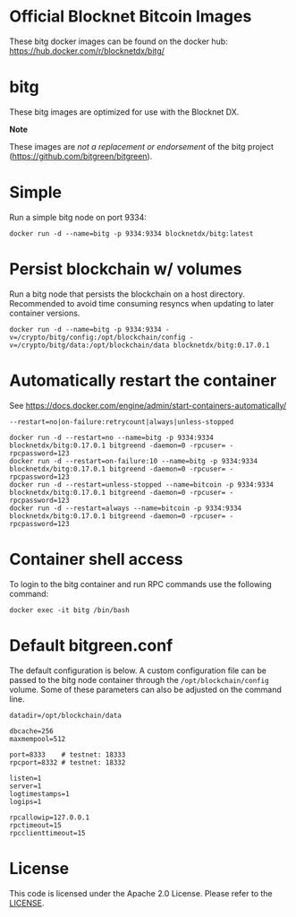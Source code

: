 Official Blocknet Bitcoin Images
=================================

These bitg docker images can be found on the docker hub: https://hub.docker.com/r/blocknetdx/bitg/

bitg
========

These bitg images are optimized for use with the Blocknet DX.

**Note**

These images are _not a replacement or endorsement_ of the bitg project (https://github.com/bitgreen/bitgreen).


Simple
======

Run a simple bitg node on port 9334:
```
docker run -d --name=bitg -p 9334:9334 blocknetdx/bitg:latest
```


Persist blockchain w/ volumes
=============================

Run a bitg node that persists the blockchain on a host directory. Recommended to avoid time consuming resyncs when updating to later container versions.
```
docker run -d --name=bitg -p 9334:9334 -v=/crypto/bitg/config:/opt/blockchain/config -v=/crypto/bitg/data:/opt/blockchain/data blocknetdx/bitg:0.17.0.1
```


Automatically restart the container
===================================

See https://docs.docker.com/engine/admin/start-containers-automatically/

`--restart=no|on-failure:retrycount|always|unless-stopped`

```
docker run -d --restart=no --name=bitg -p 9334:9334 blocknetdx/bitg:0.17.0.1 bitgreend -daemon=0 -rpcuser= -rpcpassword=123
docker run -d --restart=on-failure:10 --name=bitg -p 9334:9334 blocknetdx/bitg:0.17.0.1 bitgreend -daemon=0 -rpcuser= -rpcpassword=123
docker run -d --restart=unless-stopped --name=bitcoin -p 9334:9334 blocknetdx/bitg:0.17.0.1 bitgreend -daemon=0 -rpcuser= -rpcpassword=123
docker run -d --restart=always --name=bitcoin -p 9334:9334 blocknetdx/bitg:0.17.0.1 bitgreend -daemon=0 -rpcuser= -rpcpassword=123
```


Container shell access
======================

To login to the bitg container and run RPC commands use the following command:
```
docker exec -it bitg /bin/bash
```


Default bitgreen.conf
=====================

The default configuration is below. A custom configuration file can be passed to the bitg  node container through the `/opt/blockchain/config` volume. Some of these parameters can also be adjusted on the command line.
```
datadir=/opt/blockchain/data

dbcache=256
maxmempool=512

port=8333    # testnet: 18333
rpcport=8332 # testnet: 18332

listen=1
server=1
logtimestamps=1
logips=1

rpcallowip=127.0.0.1
rpctimeout=15
rpcclienttimeout=15
```


License
=======

This code is licensed under the Apache 2.0 License. Please refer to the [LICENSE](https://github.com/BlocknetDX/dockerimages/blob/master/LICENSE).